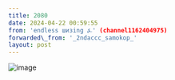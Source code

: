 ```yaml
---
title: 2080
date: 2024-04-22 00:59:55
from: 'endless шизing ⍼' (channel1162404975)
forwarded\_from: '_2ndaccc_samokop_'
layout: post
---
```


![image](photos/photo_335@22-04-2024_00-59-55.jpg)


